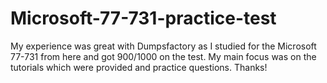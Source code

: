 # Microsoft-77-731-practice-test
My experience was great with Dumpsfactory as I studied for the Microsoft 77-731 from here and got 900/1000 on the test. My main focus was on the tutorials which were provided and practice questions. Thanks!
